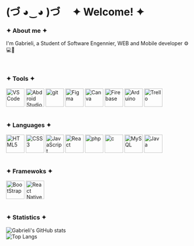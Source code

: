 # (づ ◕‿◕ )づ ‎ ‎ ‎ ‎ ✦ Welcome! ✦
### ✦ About me ✦
I'm Gabrieli, a Student of Software Engennier, WEB and Mobile developer ⚙️💻📱

<br>

### ✦ Tools ✦
<div style="display: inline_block">
  <img align="center" src="https://cdn.jsdelivr.net/gh/devicons/devicon/icons/vscode/vscode-original.svg" width="50" alt="VS Code" title="VS Code"/>
  <img align="center" src="https://cdn.jsdelivr.net/gh/devicons/devicon/icons/androidstudio/androidstudio-original.svg" width="50" alt="Abdroid Studio" title="Android Studio"/> 
  <img align="center" src="https://cdn.jsdelivr.net/gh/devicons/devicon/icons/git/git-original.svg" width="50" alt="git" title="git"/>
  <img align="center" src="https://cdn.jsdelivr.net/gh/devicons/devicon/icons/figma/figma-original.svg" width="50" alt="Figma" title="Figma"/>
  <img align="center" src="https://cdn.jsdelivr.net/gh/devicons/devicon/icons/canva/canva-original.svg" width="50" alt="Canva" title="Canva"/>
  <img align="center" src="https://cdn.jsdelivr.net/gh/devicons/devicon/icons/firebase/firebase-original.svg" width="50" alt="Firebase" title="Firebase"/>
  <img align="center" src="https://cdn.jsdelivr.net/gh/devicons/devicon/icons/arduino/arduino-original.svg" width="50" alt="Arduino" title="Arduino"/>
  <img align="center" src="https://cdn.jsdelivr.net/gh/devicons/devicon/icons/trello/trello-original.svg" width="50" alt="Trello" title="Trello"/>
</div>
<br>

### ✦ Languages ✦
<div style="display: inline_block">
  <img align="center" src="https://cdn.jsdelivr.net/gh/devicons/devicon/icons/html5/html5-plain.svg" width="50" alt="HTML5" title="HTML5"/> 
  <img align="center" src="https://cdn.jsdelivr.net/gh/devicons/devicon/icons/css3/css3-plain.svg" width="50" alt="CSS3" title="CSS3"/>
  <img align="center" src="https://cdn.jsdelivr.net/gh/devicons/devicon/icons/javascript/javascript-original.svg" width="50" alt="JavaScript" title="JavaScript"/> 
  <img align="center" src="https://cdn.jsdelivr.net/gh/devicons/devicon/icons/react/react-original.svg" width="50" alt="React" title="React"/> 
  <img align="center" src="https://cdn.jsdelivr.net/gh/devicons/devicon@latest/icons/php/php-original.svg" width="50" alt="php" title="php"/>
  <img align="center" src="https://cdn.jsdelivr.net/gh/devicons/devicon/icons/c/c-original.svg" width="50" alt="c" title="c"/>
  <img align="center" src="https://cdn.jsdelivr.net/gh/devicons/devicon/icons/mysql/mysql-original.svg" width="50" alt="MySQL" title="MySQL"/>
  <img align="center" src="https://cdn.jsdelivr.net/gh/devicons/devicon/icons/java/java-original.svg" width="50" alt="Java" title="Java"/>
</div>
<br>

### ✦ Framewoks ✦
<div style="display: inline_block">
  <img align="center" src="https://cdn.jsdelivr.net/gh/devicons/devicon/icons/bootstrap/bootstrap-original.svg" width="50" alt="BootStrap" title="BootStrap"/> 
  <img align="center" src="https://cdn.jsdelivr.net/gh/devicons/devicon/icons/react/react-original.svg" width="50" alt="React Native" title="React Native"/> 
</div>
<br>

### ✦ Statistics ✦
![Gabrieli's GitHub stats](https://github-readme-stats.vercel.app/api?username=gabilbck&hide=issues,contribs&show=prs_merged_percentage,icons=true&theme=transparent)
<br>
![Top Langs](https://github-readme-stats.vercel.app/api/top-langs/?username=gabilbck&layout=compact&show=icons=true&theme=transparent)
